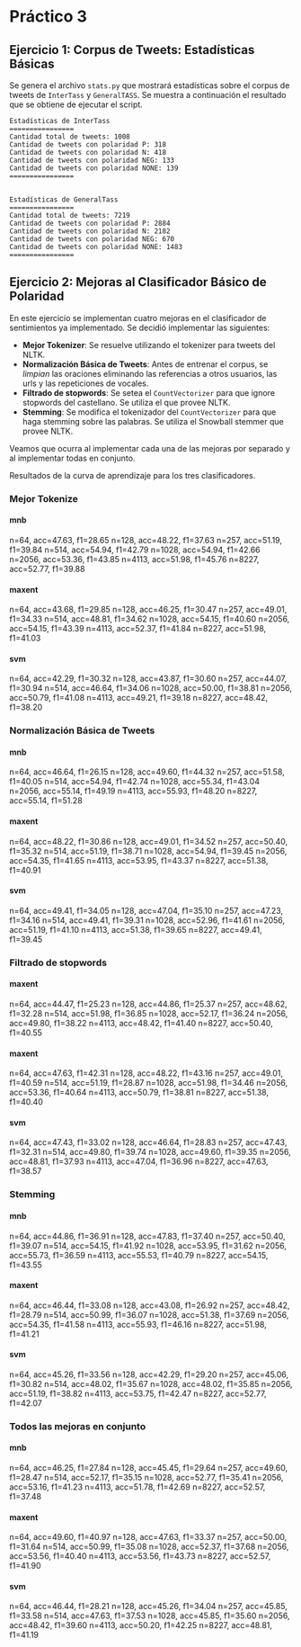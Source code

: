 # Práctico 3

## Ejercicio 1: Corpus de Tweets: Estadísticas Básicas
Se genera el archivo `stats.py` que mostrará estadísticas sobre el corpus
de tweets de `InterTass` y `GeneralTASS`. Se muestra a continuación el
resultado que se obtiene de ejecutar el script.

```
Estadísticas de InterTass
================
Cantidad total de tweets: 1008
Cantidad de tweets con polaridad P: 318
Cantidad de tweets con polaridad N: 418
Cantidad de tweets con polaridad NEG: 133
Cantidad de tweets con polaridad NONE: 139
================


Estadísticas de GeneralTass
================
Cantidad total de tweets: 7219
Cantidad de tweets con polaridad P: 2884
Cantidad de tweets con polaridad N: 2182
Cantidad de tweets con polaridad NEG: 670
Cantidad de tweets con polaridad NONE: 1483
================
```

## Ejercicio 2: Mejoras al Clasificador Básico de Polaridad
En este ejercicio se implementan cuatro mejoras en el clasificador de
sentimientos ya implementado. Se decidió implementar las siguientes:

* **Mejor Tokenizer**: Se resuelve utilizando el tokenizer para tweets
del NLTK.
* **Normalización Básica de Tweets**: Antes de entrenar el corpus, se
_limpian_ las oraciones eliminando las referencias a otros usuarios,
las urls y las repeticiones de vocales.
* **Filtrado de stopwords**: Se setea el `CountVectorizer` para que ignore
stopwords del castellano. Se utiliza el que provee NLTK.
* **Stemming**: Se modifica el tokenizador del `CountVectorizer` para que
haga stemming sobre las palabras. Se utiliza el Snowball stemmer que provee
NLTK. 

Veamos que ocurra al implementar cada una de las mejoras por separado
y al implementar todas en conjunto.

Resultados de la curva de aprendizaje para los tres clasificadores.
### Mejor Tokenize
#### mnb
n=64, acc=47.63, f1=28.65
n=128, acc=48.22, f1=37.63
n=257, acc=51.19, f1=39.84
n=514, acc=54.94, f1=42.79
n=1028, acc=54.94, f1=42.66
n=2056, acc=53.36, f1=43.85
n=4113, acc=51.98, f1=45.76
n=8227, acc=52.77, f1=39.88

#### maxent
n=64, acc=43.68, f1=29.85
n=128, acc=46.25, f1=30.47
n=257, acc=49.01, f1=34.33
n=514, acc=48.81, f1=34.62
n=1028, acc=54.15, f1=40.60
n=2056, acc=54.15, f1=43.39
n=4113, acc=52.37, f1=41.84
n=8227, acc=51.98, f1=41.03

#### svm
n=64, acc=42.29, f1=30.32
n=128, acc=43.87, f1=30.60
n=257, acc=44.07, f1=30.94
n=514, acc=46.64, f1=34.06
n=1028, acc=50.00, f1=38.81
n=2056, acc=50.79, f1=41.08
n=4113, acc=49.21, f1=39.18
n=8227, acc=48.42, f1=38.20

### Normalización Básica de Tweets
#### mnb
n=64, acc=46.64, f1=26.15
n=128, acc=49.60, f1=44.32
n=257, acc=51.58, f1=40.05
n=514, acc=54.94, f1=42.74
n=1028, acc=55.34, f1=43.04
n=2056, acc=55.14, f1=49.19
n=4113, acc=55.93, f1=48.20
n=8227, acc=55.14, f1=51.28

#### maxent
n=64, acc=48.22, f1=30.86
n=128, acc=49.01, f1=34.52
n=257, acc=50.40, f1=35.32
n=514, acc=51.19, f1=38.71
n=1028, acc=54.94, f1=39.45
n=2056, acc=54.35, f1=41.65
n=4113, acc=53.95, f1=43.37
n=8227, acc=51.38, f1=40.91

#### svm
n=64, acc=49.41, f1=34.05
n=128, acc=47.04, f1=35.10
n=257, acc=47.23, f1=34.16
n=514, acc=49.41, f1=39.31
n=1028, acc=52.96, f1=41.61
n=2056, acc=51.19, f1=41.10
n=4113, acc=51.38, f1=39.65
n=8227, acc=49.41, f1=39.45

### Filtrado de stopwords
#### maxent
n=64, acc=44.47, f1=25.23
n=128, acc=44.86, f1=25.37
n=257, acc=48.62, f1=32.28
n=514, acc=51.98, f1=36.85
n=1028, acc=52.17, f1=36.24
n=2056, acc=49.80, f1=38.22
n=4113, acc=48.42, f1=41.40
n=8227, acc=50.40, f1=40.55

#### maxent
n=64, acc=47.63, f1=42.31
n=128, acc=48.22, f1=43.16
n=257, acc=49.01, f1=40.59
n=514, acc=51.19, f1=28.87
n=1028, acc=51.98, f1=34.46
n=2056, acc=53.36, f1=40.64
n=4113, acc=50.79, f1=38.81
n=8227, acc=51.38, f1=40.40

#### svm
n=64, acc=47.43, f1=33.02
n=128, acc=46.64, f1=28.83
n=257, acc=47.43, f1=32.31
n=514, acc=49.80, f1=39.74
n=1028, acc=49.60, f1=39.35
n=2056, acc=48.81, f1=37.93
n=4113, acc=47.04, f1=36.96
n=8227, acc=47.63, f1=38.57

### Stemming
#### mnb
n=64, acc=44.86, f1=36.91
n=128, acc=47.83, f1=37.40
n=257, acc=50.40, f1=39.07
n=514, acc=54.15, f1=41.92
n=1028, acc=53.95, f1=31.62
n=2056, acc=55.73, f1=36.59
n=4113, acc=55.53, f1=40.79
n=8227, acc=54.15, f1=43.55

#### maxent
n=64, acc=46.44, f1=33.08
n=128, acc=43.08, f1=26.92
n=257, acc=48.42, f1=28.79
n=514, acc=50.99, f1=36.07
n=1028, acc=51.38, f1=37.69
n=2056, acc=54.35, f1=41.58
n=4113, acc=55.93, f1=46.16
n=8227, acc=51.98, f1=41.21

#### svm
n=64, acc=45.26, f1=33.56
n=128, acc=42.29, f1=29.20
n=257, acc=45.06, f1=30.82
n=514, acc=48.02, f1=35.67
n=1028, acc=48.02, f1=35.85
n=2056, acc=51.19, f1=38.82
n=4113, acc=53.75, f1=42.47
n=8227, acc=52.77, f1=42.07

### Todos las mejoras en conjunto
#### mnb
n=64, acc=46.25, f1=27.84
n=128, acc=45.45, f1=29.64
n=257, acc=49.60, f1=28.47
n=514, acc=52.17, f1=35.15
n=1028, acc=52.77, f1=35.41
n=2056, acc=53.16, f1=41.23
n=4113, acc=51.78, f1=42.69
n=8227, acc=52.57, f1=37.48

#### maxent
n=64, acc=49.60, f1=40.97
n=128, acc=47.63, f1=33.37
n=257, acc=50.00, f1=31.64
n=514, acc=50.99, f1=35.08
n=1028, acc=52.37, f1=37.68
n=2056, acc=53.56, f1=40.40
n=4113, acc=53.56, f1=43.73
n=8227, acc=52.57, f1=41.90

#### svm
n=64, acc=46.44, f1=28.21
n=128, acc=45.26, f1=34.04
n=257, acc=45.85, f1=33.58
n=514, acc=47.63, f1=37.53
n=1028, acc=45.85, f1=35.60
n=2056, acc=48.42, f1=39.60
n=4113, acc=50.20, f1=42.25
n=8227, acc=48.81, f1=41.19

<!--Resultado de la evaluación sobre el corpus de development de InterTASS. Usar el script eval.py.-->
